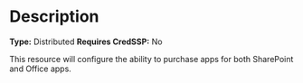# Description

**Type:** Distributed
**Requires CredSSP:** No

This resource will configure the ability to purchase apps for both SharePoint
and Office apps.
